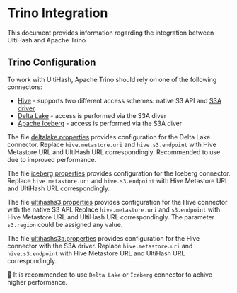 # Trino Integration

This document provides information regarding the integration between UltiHash and Apache Trino

## Trino Configuration

To work with UltiHash, Apache Trino should rely on one of the following connectors:
- [Hive](https://trino.io/docs/current/connector/hive.html) - supports two different access schemes: native S3 API and [S3A driver](https://hadoop.apache.org/docs/stable/hadoop-aws/tools/hadoop-aws/index.html)
- [Delta Lake](https://trino.io/docs/current/connector/delta-lake.html) - access is performed via the S3A diver
- [Apache Iceberg](https://trino.io/docs/current/connector/iceberg.html#connector-iceberg--page-root) - access is performed via the S3A diver

The file [deltalake.properties](./deltalake.properties) provides configuration for the Delta Lake connector. Replace `hive.metastore.uri` and `hive.s3.endpoint` with Hive Metastore URL and UltiHash URL correspondingly. Recommended to use due to improved performance.

The file [iceberg.properties](./iceberg.properties) provides configuration for the Iceberg connector. Replace `hive.metastore.uri` and `hive.s3.endpoint` with Hive Metastore URL and UltiHash URL correspondingly.

The file [ultihashs3.properties](./ultihashs3.properties) provides configuration for the Hive connector with the native S3 API. Replace `hive.metastore.uri` and `s3.endpoint` with Hive Metastore URL and UltiHash URL correspondingly. The parameter `s3.region` could be assigned any value.

The file [ultihashs3a.properties](./ultihashs3a.properties) provides configuration for the Hive connector with the S3A driver. Replace `hive.metastore.uri` and `hive.s3.endpoint` with Hive Metastore URL and UltiHash URL correspondingly.

:ledger: It is recommended to use `Delta Lake` or `Iceberg` connector to achive higher performance.   